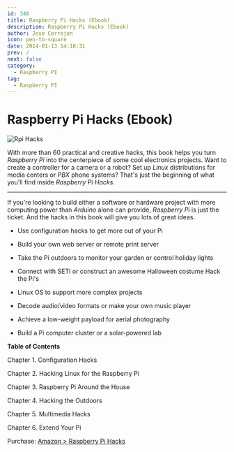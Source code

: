```yaml
---
id: 348
title: Raspberry Pi Hacks (Ebook)
description: Raspberry Pi Hacks (Ebook)
author: Jose Cerrejon
icon: pen-to-square
date: 2014-01-13 14:18:31
prev: /
next: false
category:
  - Raspberry PI
tag:
  - Raspberry PI
---
```


# Raspberry Pi Hacks (Ebook)

![Rpi Hacks](/images/2014/01/rpihacks.jpg)

With more than 60 practical and creative hacks, this book helps you turn *Raspberry Pi* into the centerpiece of some cool electronics projects. Want to create a controller for a camera or a robot? Set up *Linux* distributions for media centers or *PBX* phone systems? That's just the beginning of what you'll find inside *Raspberry Pi Hacks.* 

- - -
If you're looking to build either a software or hardware project with more computing power than *Arduino* alone can provide, *Raspberry Pi* is just the ticket. And the hacks in this book will give you lots of great ideas.

* Use configuration hacks to get more out of your Pi

* Build your own web server or remote print server 

* Take the Pi outdoors to monitor your garden or control holiday lights
 
* Connect with SETI or construct an awesome Halloween costume Hack the Pi's

* Linux OS to support more complex projects 

* Decode audio/video formats or make your own music player

* Achieve a low-weight payload for aerial photography 

* Build a Pi computer cluster or a solar-powered lab 

**Table of Contents**

Chapter 1. Configuration Hacks

Chapter 2. Hacking Linux for the Raspberry Pi

Chapter 3. Raspberry Pi Around the House 

Chapter 4. Hacking the Outdoors

Chapter 5. Multimedia Hacks

Chapter 6. Extend Your Pi

Purchase: [Amazon > Raspberry Pi Hacks](http://www.amazon.com/Raspberry-Pi-Hacks-Inexpensive-Computer/dp/1449362346)